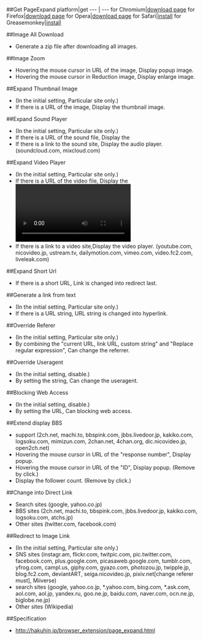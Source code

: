 ##Get PageExpand
platform|get
--- | ---
for Chromium|[download page](https://chrome.google.com/webstore/detail/bjnobgdfhefpilajplncgjjeopakpepc)
for Firefox|[download page](https://addons.mozilla.org/addon/pageexpand/)
for Opera|[download page](https://addons.opera.com/extensions/details/pageexpand/)
for Safari|[install](http://hakuhin.jp/download/page_expand/release/safari/page_expand.safariextz)
for Greasemonkey|[install](https://raw.githubusercontent.com/hakuhin/PageExpand/master/GreaseMonkey/PageExpand.user.js)

##Image All Download
 - Generate a zip file after downloading all images.

##Image Zoom
 - Hovering the mouse cursor in URL of the image, Display popup image.
 - Hovering the mouse cursor in Reduction image, Display enlarge image.

##Expand Thumbnail Image
 - (In the initial setting, Particular site only.)
 - If there is a URL of the image, Display the thumbnail image.

##Expand Sound Player
 - (In the initial setting, Particular site only.)
 - If there is a URL of the sound file, Display the <audio> element.
 - If there is a link to the sound site, Display the audio player. (soundcloud.com, mixcloud.com)

##Expand Video Player
 - (In the initial setting, Particular site only.)
 - If there is a URL of the video file, Display the <video> element.
 - If there is a link to a video site,Display the video player. (youtube.com, nicovideo.jp, ustream.tv, dailymotion.com, vimeo.com, video.fc2.com, liveleak.com)

##Expand Short Url
 - If there is a short URL, Link is changed into redirect last.

##Generate a link from text
 - (In the initial setting, Particular site only.)
 - If there is a URL string, URL string is changed into hyperlink.

##Override Referer
 - (In the initial setting, Particular site only.)
 - By combining the "current URL, link URL, custom string" and "Replace regular expression", Can change the referrer.

##Override Useragent
 - (In the initial setting, disable.)
 - By setting the string, Can change the useragent.

##Blocking Web Access
 - (In the initial setting, disable.)
 - By setting the URL, Can blocking web access.

##Extend display BBS
 - support (2ch.net, machi.to, bbspink.com, jbbs.livedoor.jp, kakiko.com, logsoku.com, mimizun.com, 2chan.net, 4chan.org, dic.nicovideo.jp, open2ch.net)
 - Hovering the mouse cursor in URL of the "response number", Display popup.
 - Hovering the mouse cursor in URL of the "ID", Display popup. (Remove by click.)
 - Display the follower count. (Remove by click.)

##Change into Direct Link
 - Search sites (google, yahoo.co.jp)
 - BBS sites (2ch.net, machi.to, bbspink.com, jbbs.livedoor.jp, kakiko.com, logsoku.com, atchs.jp)
 - Other sites (twitter.com, facebook.com)

##Redirect to Image Link
 - (In the initial setting, Particular site only.)
 - SNS sites (instagr.am, flickr.com, twitpic.com, pic.twitter.com, facebook.com, plus.google.com, picasaweb.google.com, tumblr.com, yfrog.com, campl.us, giphy.com, gyazo.com, photozou.jp, twipple.jp, blog.fc2.com, deviantART, seiga.nicovideo.jp, pixiv.net[change referer must], Miiverse)
 - search sites (google, yahoo.co.jp, *.yahoo.com, bing.com, *.ask.com, aol.com, aol.jp, yandex.ru, goo.ne.jp, baidu.com, naver.com, ocn.ne.jp, biglobe.ne.jp)
 - Other sites (Wikipedia)

##Specification
 - http://hakuhin.jp/browser_extension/page_expand.html
